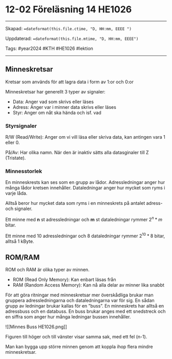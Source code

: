 # 12-02 Föreläsning 14 HE1026

---

Skapad: `=dateformat(this.file.ctime, "D, HH:mm, EEEE ")`

Uppdaterad: `=dateformat(this.file.mtime, "D, HH:mm, EEEE")`

Tags: #year2024 #KTH #HE1026 #lektion

---

## Minneskretsar

Kretsar som används för att lagra data i form av 1:or och 0:or

Minneskretsar har generellt 3 typer av signaler:

- Data: Anger vad som skrivs eller läses
- Adress: Anger var i minner data skrivs eller läses
- Styr: Anger om nåt ska hända och isf. vad

### Styrsignaler

R/W (Read/Write): Anger om vi vill läsa eller skriva data, kan antingen vara 1 eller 0.

På/Av: Har olika namn. När den är inaktiv sätts alla datasginaler till Z (Tristate).

### Minnesstorlek

En minneskrests kan ses som en grupp av lådor. Adressledningar anger hur många lådor kretsen innehåller. Dataledningar anger hur mycket som ryms i varje låda.

Alltså beror hur mycket data som ryms i en minneskrets på antalet adress- och signaler.

Ett minne med **n** st adressledningar och **m** st dataledningar rymmer $2^n * m$ bitar.

Ett minne med 10 adressledningar och 8 dataledningar rymmer $2^{10} * 8$ bitar, alltså 1 kByte.

## ROM/RAM

ROM och RAM är olika typer av minnen.

- ROM (Read Only Memory): Kan enbart läsas från
- RAM (Random Access Memory): Kan nå alla delar av minner lika snabbt

För att göra ritningar med minneskretsar mer överskådliga brukar man gruppera adressledningarna och dataledningarna var för sig. En sådan grupp av ledningar brukar kallas för en ”buss”. En minneskrets har alltså en adressbuss och en databuss. En buss brukar anges med ett snedstreck och en siffra som anger hur många ledningar bussen innehåller.

![[Minnes Buss HE1026.png]]

Figuren till höger och till vänster visar samma sak, med ett fel (n-1).

Man kan bygga upp större minnen genom att koppla ihop flera mindre minneskretsar.

